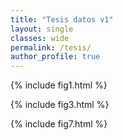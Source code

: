 ```yaml
---
title: "Tesis datos v1"
layout: single
classes: wide
permalink: /tesis/
author_profile: true
---
```

  
  
{% include fig1.html %}  

{% include fig3.html %}  

{% include fig7.html %}  

